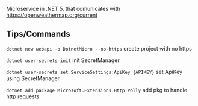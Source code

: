 Microservice in .NET 5, that comunicates with https://openweathermap.org/current

## Tips/Commands

`dotnet new webapi -o DotnetMicro --no-https` create project with no https

`dotnet user-secrets init` init SecretManager

`dotnet user-secrets set ServiceSettings:ApiKey {APIKEY}` set ApiKey using SecretManager

`dotnet add package Microsoft.Extensions.Http.Polly` add pkg to handle http requests
